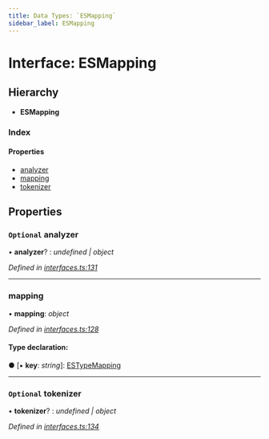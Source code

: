 ```yaml
---
title: Data Types: `ESMapping`
sidebar_label: ESMapping
---
```


# Interface: ESMapping

## Hierarchy

* **ESMapping**

### Index

#### Properties

* [analyzer](esmapping.md#optional-analyzer)
* [mapping](esmapping.md#mapping)
* [tokenizer](esmapping.md#optional-tokenizer)

## Properties

### `Optional` analyzer

• **analyzer**? : *undefined | object*

*Defined in [interfaces.ts:131](https://github.com/terascope/teraslice/blob/6aab1cd2/packages/data-types/src/interfaces.ts#L131)*

___

###  mapping

• **mapping**: *object*

*Defined in [interfaces.ts:128](https://github.com/terascope/teraslice/blob/6aab1cd2/packages/data-types/src/interfaces.ts#L128)*

#### Type declaration:

● \[▪ **key**: *string*\]: [ESTypeMapping](../overview.md#estypemapping)

___

### `Optional` tokenizer

• **tokenizer**? : *undefined | object*

*Defined in [interfaces.ts:134](https://github.com/terascope/teraslice/blob/6aab1cd2/packages/data-types/src/interfaces.ts#L134)*
